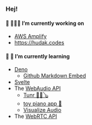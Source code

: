### Hej!


#### 🔭 🧑🏻‍💻 I’m currently working on

- [AWS Amplify](https://aws.amazon.com/amplify/hosting)
- <https://hudak.codes>

#### 🧠 🌱 I’m currently learning

- [Deno](https://deno.land/)
  - [Github Markdown Embed](https://github.com/jonathanhudak/github-embed)
- [Svelte](https://svelte.dev/)
- The [WebAudio API](https://developer.mozilla.org/en-US/docs/Web/API/Web_Audio_API)
  - [Tunr 🎵🎸🪕](https://github.com/jonathanhudak/tunr)
  - [toy piano app 🎹](https://jonathanhudak.github.io/audio.hudak.land/)
  - [Visualize Audio](https://github.com/jonathanhudak/visualize-audio)
- The [WebRTC API](https://developer.mozilla.org/en-US/docs/Web/API/WebRTC_API)
